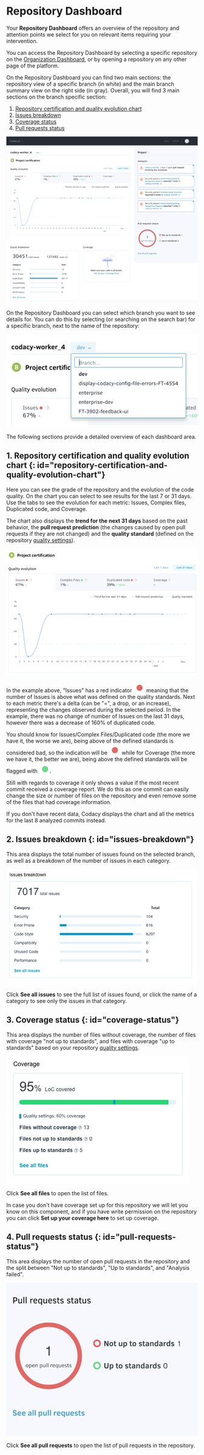 # Repository Dashboard

Your **Repository Dashboard** offers an overview of the repository and attention points we select for you on relevant items requiring your intervention.

You can access the Repository Dashboard by selecting a specific repository on the [Organization Dashboard](../organizations/organization-overview.md), or by opening a repository on any other page of the platform.

On the Repository Dashboard you can find two main sections: the repository view of a specific branch (in white) and the main branch summary view on the right side (in gray). Overall, you will find 3 main sections on the branch specific section:

1.  [Repository certification and quality evolution chart](#repository-certification-and-quality-evolution-chart)
1.  [Issues breakdown](#issues-breakdown)
1.  [Coverage status](#coverage-status)
1.  [Pull requests status](#pull-requests-status)

![Repository Dashboard](images/repository-dashboard.png)

On the Repository Dashboard you can select which branch you want to see details for. You can do this by selecting (or searching on the search bar) for a specific branch, next to the name of the repository:

![Changing the branch](images/repository-dashboard-select-branch.png)

The following sections provide a detailed overview of each dashboard area.

## 1. Repository certification and quality evolution chart {: id="repository-certification-and-quality-evolution-chart"}

Here you can see the grade of the repository and the evolution of the code quality. On the chart you can select to see results for the last 7 or 31 days. Use the tabs to see the evolution for each metric: Issues, Complex files, Duplicated code, and Coverage.

The chart also displays the **trend for the next 31 days** based on the past behavior, the **pull request prediction** (the changes caused by open pull requests if they are not changed) and the **quality standard** (defined on the repository [quality settings](quality-settings.md)).

![Quality evolution chart](images/repository-dashboard-quality-evolution.png)

In the example above, "Issues" has a red indicator ![](images/repository-dashboard-indicator-red.png) meaning that the number of Issues is above what was defined on the quality standards. Next to each metric there's a delta (can be "=", a drop, or an increase), representing the changes observed during the selected period. In the example, there was no change of number of Issues on the last 31 days, however there was a decrease of 160% of duplicated code.

You should know for Issues/Complex Files/Duplicated code (the more we have it, the worse we are), being above of the defined standards is considered bad, so the indication will be ![](images/repository-dashboard-indicator-red.png) while for Coverage (the more we have it, the better we are), being above the defined standards will be flagged with ![](images/repository-dashboard-indicator-green.png).

Still with regards to coverage it only shows a value if the most recent commit received a coverage report. We do this as one commit can easily change the size or number of files on the repository and even remove some of the files that had coverage information.

If you don't have recent data, Codacy displays the chart and all the metrics for the last 8 analyzed commits instead.

## 2. Issues breakdown {: id="issues-breakdown"}

This area displays the total number of issues found on the selected branch, as well as a breakdown of the number of issues in each category.

![Issues breakdown](images/repository-dashboard-issues-breakdown.png)

Click **See all issues** to see the full list of issues found, or click the name of a category to see only the issues in that category.

## 3. Coverage status {: id="coverage-status"}

This area displays the number of files without coverage, the number of files with coverage "not up to standards", and files with coverage "up to standards" based on your repository [quality settings](quality-settings.md).

![Coverage status](images/repository-dashboard-coverage-status.png)

Click **See all files** to open the list of files.

In case you don't have coverage set up for this repository we will let you know on this component, and if you have write permission on the repository you can click **Set up your coverage here** to set up coverage.

## 4. Pull requests status {: id="pull-requests-status"}

This area displays the number of open pull requests in the repository and the split between "Not up to standards", "Up to standards", and "Analysis failed".

![Pull requests status](images/repository-dashboard-pr-status.png)

Click **See all pull requests** to open the list of pull requests in the repository.
